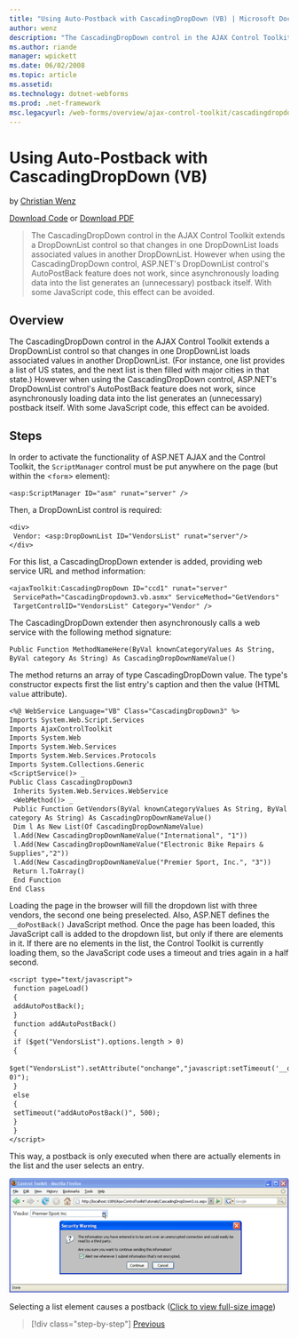 ```yaml
---
title: "Using Auto-Postback with CascadingDropDown (VB) | Microsoft Docs"
author: wenz
description: "The CascadingDropDown control in the AJAX Control Toolkit extends a DropDownList control so that changes in one DropDownList loads associated values in anoth..."
ms.author: riande
manager: wpickett
ms.date: 06/02/2008
ms.topic: article
ms.assetid: 
ms.technology: dotnet-webforms
ms.prod: .net-framework
msc.legacyurl: /web-forms/overview/ajax-control-toolkit/cascadingdropdown/using-auto-postback-with-cascadingdropdown-vb
---
```

Using Auto-Postback with CascadingDropDown (VB)
====================
by [Christian Wenz](https://github.com/wenz)

[Download Code](http://download.microsoft.com/download/9/0/7/907760b1-2c60-4f81-aeb6-ca416a573b0d/cascadingdropdown3.vb.zip) or [Download PDF](http://download.microsoft.com/download/2/d/c/2dc10e34-6983-41d4-9c08-f78f5387d32b/cascadingdropdown3VB.pdf)

> The CascadingDropDown control in the AJAX Control Toolkit extends a DropDownList control so that changes in one DropDownList loads associated values in another DropDownList. However when using the CascadingDropDown control, ASP.NET's DropDownList control's AutoPostBack feature does not work, since asynchronously loading data into the list generates an (unnecessary) postback itself. With some JavaScript code, this effect can be avoided.


## Overview

The CascadingDropDown control in the AJAX Control Toolkit extends a DropDownList control so that changes in one DropDownList loads associated values in another DropDownList. (For instance, one list provides a list of US states, and the next list is then filled with major cities in that state.) However when using the CascadingDropDown control, ASP.NET's DropDownList control's AutoPostBack feature does not work, since asynchronously loading data into the list generates an (unnecessary) postback itself. With some JavaScript code, this effect can be avoided.

## Steps

In order to activate the functionality of ASP.NET AJAX and the Control Toolkit, the `ScriptManager` control must be put anywhere on the page (but within the &lt;`form`&gt; element):

    <asp:ScriptManager ID="asm" runat="server" />

Then, a DropDownList control is required:

    <div>
     Vendor: <asp:DropDownList ID="VendorsList" runat="server"/>
    </div>

For this list, a CascadingDropDown extender is added, providing web service URL and method information:

    <ajaxToolkit:CascadingDropDown ID="ccd1" runat="server"
     ServicePath="CascadingDropdown3.vb.asmx" ServiceMethod="GetVendors"
     TargetControlID="VendorsList" Category="Vendor" />

The CascadingDropDown extender then asynchronously calls a web service with the following method signature:

    Public Function MethodNameHere(ByVal knownCategoryValues As String, ByVal category As String) As CascadingDropDownNameValue()

The method returns an array of type CascadingDropDown value. The type's constructor expects first the list entry's caption and then the value (HTML `value` attribute).

    <%@ WebService Language="VB" Class="CascadingDropDown3" %>
    Imports System.Web.Script.Services
    Imports AjaxControlToolkit
    Imports System.Web
    Imports System.Web.Services
    Imports System.Web.Services.Protocols
    Imports System.Collections.Generic
    <ScriptService()> _
    Public Class CascadingDropDown3
     Inherits System.Web.Services.WebService
     <WebMethod()> _
     Public Function GetVendors(ByVal knownCategoryValues As String, ByVal category As String) As CascadingDropDownNameValue()
     Dim l As New List(Of CascadingDropDownNameValue)
     l.Add(New CascadingDropDownNameValue("International", "1"))
     l.Add(New CascadingDropDownNameValue("Electronic Bike Repairs & Supplies","2"))
     l.Add(New CascadingDropDownNameValue("Premier Sport, Inc.", "3"))
     Return l.ToArray()
     End Function
    End Class

Loading the page in the browser will fill the dropdown list with three vendors, the second one being preselected. Also, ASP.NET defines the `__doPostBack()` JavaScript method. Once the page has been loaded, this JavaScript call is added to the dropdown list, but only if there are elements in it. If there are no elements in the list, the Control Toolkit is currently loading them, so the JavaScript code uses a timeout and tries again in a half second.

    <script type="text/javascript">
     function pageLoad()
     {
     addAutoPostBack();
     }
     function addAutoPostBack()
     {
     if ($get("VendorsList").options.length > 0)
     {
     $get("VendorsList").setAttribute("onchange","javascript:setTimeout('__doPostBack(\\'VendorsList\\',\\'\\')', 0)");
     }
     else
     {
     setTimeout("addAutoPostBack()", 500);
     }
     }
    </script>

This way, a postback is only executed when there are actually elements in the list and the user selects an entry.


[![Selecting a list element causes a postback](using-auto-postback-with-cascadingdropdown-vb/_static/image2.png)](using-auto-postback-with-cascadingdropdown-vb/_static/image1.png)

Selecting a list element causes a postback ([Click to view full-size image](using-auto-postback-with-cascadingdropdown-vb/_static/image3.png))

>[!div class="step-by-step"] [Previous](presetting-list-entries-with-cascadingdropdown-vb.md)